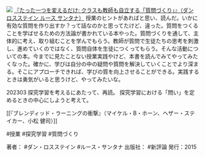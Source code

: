 [![](https://images-fe.ssl-images-amazon.com/images/I/51jZwbTEo-L._SL160_.jpg)](http://www.amazon.co.jp/exec/obidos/ASIN/4794810164/choiyaki81-22/ref=nosim)
[『たった一つを変えるだけ: クラスも教師も自立する「質問づくり」』（ダン ロスステイン ルース サンタナ）](http://www.amazon.co.jp/exec/obidos/ASIN/4794810164/choiyaki81-22/ref=nosim)
授業のヒントがあればと思い、読んだ。いかに有効な質問を作り出すか？って話なのかと思ってたけど、違った。質問をつくることを学ばせるための方法論が書かれている本やった。質問づくりを通して、主体的に考え、取り組むことを学んでもらう。教師が質問で生徒たちの思考を刺激し、進めていくのではなく、質問自体を生徒につくってもらう。そんな活動についての本。今までに見たことない授業実践やけど、本書を読んでみてやってみたくなった。確かに、学びは自分の中の疑問や質問を解決していくことでより深まる。そこにアプローチできれば、学びの質を向上させることができる。実践するときは勇気がいると思うけど、やってみたいな。

202303
探究学習を考えるにあたって、再読。
探究学習における「問い」を定めるときの中心にしようと考えて。

[[『ブレンディッド・ラーニングの衝撃』（マイケル・B・ホーン、ヘザー・ステイカー、小松 健司）]]

#授業 #探究学習 #質問づくり 

著者： #ダン・ロスステイン #ルース・サンタナ
出版社： #新評論
発行：2015

